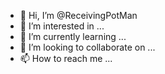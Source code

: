 - 👋 Hi, I’m @ReceivingPotMan
- 👀 I’m interested in ...
- 🌱 I’m currently learning ...
- 💞️ I’m looking to collaborate on ...
- 📫 How to reach me ...

<!---
ReceivingPotMan/ReceivingPotMan is a ✨ special ✨ repository because its `README.md` (this file) appears on your GitHub profile.
You can click the Preview link to take a look at your changes.
--->
